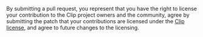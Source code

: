 By submitting a pull request, you represent that you have the right to
license your contribution to the Clip project owners and the community,
agree by submitting the patch that your contributions are licensed under
the [Clip license](https://raw.githubusercontent.com/dacap/clip/main/LICENSE.txt),
and agree to future changes to the licensing.
